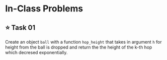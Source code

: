 # In-Class Problems

## ⭐ Task 01
Create an object `ball` with a function `hop_height` that takes in argument `h` for height from the ball is dropped and return the the height of the k-th hop which decresed exponentially.
